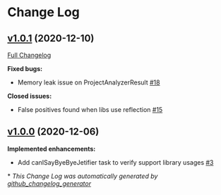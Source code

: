 # Change Log

## [v1.0.1](https://github.com/dipien/bye-bye-jetifier/tree/v1.0.1) (2020-12-10)
[Full Changelog](https://github.com/dipien/bye-bye-jetifier/compare/v1.0.0...v1.0.1)

**Fixed bugs:**

- Memory leak issue on ProjectAnalyzerResult [\#18](https://github.com/dipien/bye-bye-jetifier/issues/18)

**Closed issues:**

- False positives found when libs use reflection [\#15](https://github.com/dipien/bye-bye-jetifier/issues/15)

## [v1.0.0](https://github.com/dipien/bye-bye-jetifier/tree/v1.0.0) (2020-12-06)
**Implemented enhancements:**

- Add canISayByeByeJetifier task to verify support library usages [\#3](https://github.com/dipien/bye-bye-jetifier/issues/3)



\* *This Change Log was automatically generated by [github_changelog_generator](https://github.com/skywinder/Github-Changelog-Generator)*